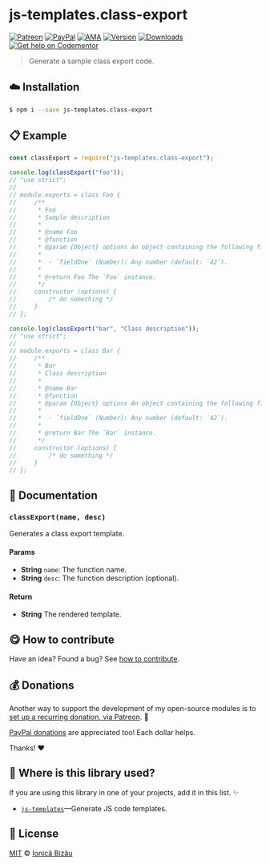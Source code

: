 
# js-templates.class-export

 [![Patreon](https://img.shields.io/badge/Support%20me%20on-Patreon-%23e6461a.svg)][patreon] [![PayPal](https://img.shields.io/badge/%24-paypal-f39c12.svg)][paypal-donations] [![AMA](https://img.shields.io/badge/ask%20me-anything-1abc9c.svg)](https://github.com/IonicaBizau/ama) [![Version](https://img.shields.io/npm/v/js-templates.class-export.svg)](https://www.npmjs.com/package/js-templates.class-export) [![Downloads](https://img.shields.io/npm/dt/js-templates.class-export.svg)](https://www.npmjs.com/package/js-templates.class-export) [![Get help on Codementor](https://cdn.codementor.io/badges/get_help_github.svg)](https://www.codementor.io/johnnyb?utm_source=github&utm_medium=button&utm_term=johnnyb&utm_campaign=github)

> Generate a sample class export code.

## :cloud: Installation

```sh
$ npm i --save js-templates.class-export
```


## :clipboard: Example



```js
const classExport = require("js-templates.class-export");

console.log(classExport("foo"));
// "use strict";
//
// module.exports = class Foo {
//     /**
//      * Foo
//      * Sample description
//      *
//      * @name Foo
//      * @function
//      * @param {Object} options An object containing the following fields:
//      *
//      *  - `fieldOne` (Number): Any number (default: `42`).
//      *
//      * @return Foo The `Foo` instance.
//      */
//     constructor (options) {
//         /* do something */
//     }
// };

console.log(classExport("bar", "Class description"));
// "use strict";
//
// module.exports = class Bar {
//     /**
//      * Bar
//      * Class description
//      *
//      * @name Bar
//      * @function
//      * @param {Object} options An object containing the following fields:
//      *
//      *  - `fieldOne` (Number): Any number (default: `42`).
//      *
//      * @return Bar The `Bar` instance.
//      */
//     constructor (options) {
//         /* do something */
//     }
// };
```

## :memo: Documentation


### `classExport(name, desc)`
Generates a class export template.

#### Params
- **String** `name`: The function name.
- **String** `desc`: The function description (optional).

#### Return
- **String** The rendered template.



## :yum: How to contribute
Have an idea? Found a bug? See [how to contribute][contributing].


## :moneybag: Donations

Another way to support the development of my open-source modules is
to [set up a recurring donation, via Patreon][patreon]. :rocket:

[PayPal donations][paypal-donations] are appreciated too! Each dollar helps.

Thanks! :heart:

## :dizzy: Where is this library used?
If you are using this library in one of your projects, add it in this list. :sparkles:


 - [`js-templates`](https://github.com/IonicaBizau/js-templates#readme)—Generate JS code templates.

## :scroll: License

[MIT][license] © [Ionică Bizău][website]

[patreon]: https://www.patreon.com/ionicabizau
[paypal-donations]: https://www.paypal.com/cgi-bin/webscr?cmd=_s-xclick&hosted_button_id=RVXDDLKKLQRJW
[donate-now]: http://i.imgur.com/6cMbHOC.png

[license]: http://showalicense.com/?fullname=Ionic%C4%83%20Biz%C4%83u%20%3Cbizauionica%40gmail.com%3E%20(http%3A%2F%2Fionicabizau.net)&year=2016#license-mit
[website]: http://ionicabizau.net
[contributing]: /CONTRIBUTING.md
[docs]: /DOCUMENTATION.md
